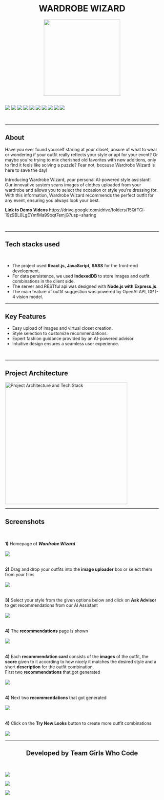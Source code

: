 <h1 align="center">WARDROBE WIZARD</h1>

<div align="center">
<img align="center" src="readme_assets\WW_Logo.png" height="250px"> 
</div>

<br>

[![](https://img.shields.io/badge/Made_with-SASS-green?style=for-the-badge&logo=sass)](https://sass-lang.com/)
[![](https://img.shields.io/badge/Made_with-JavaScript-green?style=for-the-badge&logo=javaScript)](https://www.javascript.com/)
[![](https://img.shields.io/badge/Made_with-React-green?style=for-the-badge&logo=react)](https://reactjs.org/)
[![](https://img.shields.io/badge/Made_with-IndexedDB-green?style=for-the-badge&logo=indexeddb)](https://developer.mozilla.org/en-US/docs/Web/API/IndexedDB_API)
[![](https://img.shields.io/badge/Made_with-Node.js-green?style=for-the-badge&logo=node.js)](https://nodejs.org/en/)
[![](https://img.shields.io/badge/Made_with-Express.js-green?style=for-the-badge&logo=express)](https://expressjs.com/)
[![](https://img.shields.io/badge/Made_with-OpenAI_API-green?style=for-the-badge&logo=openai)](https://www.openai.com)
[![](https://img.shields.io/badge/Made_with-REST_API-green?style=for-the-badge&logo=api)](https://restfulapi.net/)
[![](https://img.shields.io/badge/Made_with-Git-green?style=for-the-badge&logo=git)](https://git-scm.com/)
[![](https://img.shields.io/badge/Made_with-GitHub-green?style=for-the-badge&logo=github)](https://github.com/)


</br>

</div>



---
<h2><strong>About</h2></strong>
<p>Have you ever found yourself staring at your closet, unsure of what to wear or wondering if your outfit really reflects your style or apt for your event? Or maybe you're trying to mix cherished old favorites with new additions, only to find it feels like solving a puzzle? Fear not, because Wardrobe Wizard is here to save the day!

Introducing Wardrobe Wizard, your personal AI-powered style assistant! Our innovative system scans images of clothes uploaded from your wardrobe and allows you to select the occasion or style you're dressing for. With this information, Wardrobe Wizard recommends the perfect outfit for any event, ensuring you always look your best.
</p>
<p><strong>Link to Demo Videos</strong>
https://drive.google.com/drive/folders/15QfTGl-19z9BL0LgEYmfMa99oqt7emjG?usp=sharing
</p>
<br>

---

## Tech stacks used

<div align=”center”>

</div>
<br>

- The project used **React.js, JavaScript, SASS** for the front-end development.
- For data persistence, we used **IndexedDB** to store images and outfit combinations in the client side.
- The server and RESTful api was designed with **Node.js with Express.js**.
- The main feature of outfit suggestion was powered by OpenAI API, GPT-4 vision model.

---

<h2><strong>Key Features</h2></strong>

- Easy upload of images and virtual closet creation.
- Style selection to customize recommendations.
- Expert fashion guidance provided by an AI-powered advisor.
- Intuitive design ensures a seamless user experience.
  

<br>

---

<h2><strong>Project Architecture</h2></strong>

<img  src="./readme_assets/architecture_diagram_WW.png" alt="Project Architecture and Tech Stack" width="400" height="auto"/>
<br>

---

<h2><strong>Screenshots</strong></h2>
<br>
<div>
  <br>
  <b>1)</b> Homepage of <i><b>Wardrobe Wizard</b></i>
  <br><br>
  <img src="readme_assets\1.png"> 
  <br><br><br>
  <b>2)</b> Drag and drop your outfits into the <b>image uploader</b> box or select them from your files
  <br><br>
  <img src="readme_assets\2.png"> 
  <br><br><br>
  <b>3)</b> Select your style from the given options below and click on <b>Ask Advisor</b> to get recommendations from our AI Assistant
  <br><br>
  <img src="readme_assets\3.png"> 
  <br><br><br>
  <b>4)</b> The <b>recommendations</b> page is shown
  <br><br>
  <img src="readme_assets\4.png"> 
  <br><br><br>
  <b>4)</b> Each <b>recommendation card</b> consists of the <b>images</b> of the outfit, the <b>score</b> given to it according to how nicely it matches the desired style and a short <b>description</b> for the outfit combination.
  <br>First two <b>recommendations</b> that got generated
  <br><br>
  <img src="readme_assets\5.png"> 
  <br><br><br>
  <b>4)</b> Next two <b>recommendations</b> that got generated
  <br><br>
  <img src="readme_assets\6.png"> 
  <br><br><br>
  <b>4)</b> Click on the <b>Try New Looks</b> button to create more outfit combinations
  <br><br>
  <img src="readme_assets\New_looks.png"> 
</div>

</div>

---


<h2 align="center"><b>Developed by Team Girls Who Code</b></h2><br>


[![](https://img.shields.io/badge/LinkedIn-Adya_Verma-blue?style=for-the-badge&logo=linkedin)](https://www.linkedin.com/in/adya-verma-b5241824a/)

[![](https://img.shields.io/badge/LinkedIn-Nayanika_S_Chowdhury-blue?style=for-the-badge&logo=linkedin)](https://www.linkedin.com/in/nayanika-singha-chowdhury-95255624a/)

[![](https://img.shields.io/badge/LinkedIn-Siuli_Sabnam-blue?style=for-the-badge&logo=linkedin)](https://www.linkedin.com/in/siuli-sharon-sabnam/)
 

